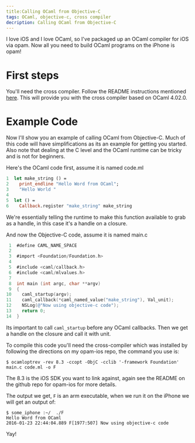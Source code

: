 ```yaml
---
title:Calling OCaml from Objective-C
tags: OCaml, objective-c, cross compiler
decription: Calling OCaml from Objective-C
---
```


I love iOS and I love OCaml, so I've packaged up an OCaml compiler for
iOS via opam. Now all you need to build OCaml programs on the iPhone
is opam!

# First steps

You'll need the cross compiler. Follow the README instructions
mentioned [here](https://github.com/fxfactorial/opam-ios). This will provide you with the cross compiler based on
OCaml 4.02.0.

# Example Code

Now I'll show you an example of calling OCaml from Objective-C. Much
of this code will have simplifications as its an example for getting
you started. Also note that dealing at the C level and the OCaml
runtime can be tricky and is not for beginners. 

Here's the OCaml code first, assume it is named code.ml

```ocaml
1  let make_string () =
2    print_endline "Hello Word from OCaml";
3    "Hello World "
4  
5  let () =
6    Callback.register "make_string" make_string
```

We're essentially telling the runtime to make this function
available to grab as a handle, in this case it's a handle on a
closure.

And now the Objective-C code, assume it is named main.c

```objective-c
 1  #define CAML_NAME_SPACE
 2  
 3  #import <Foundation/Foundation.h>
 4  
 5  #include <caml/callback.h>
 6  #include <caml/mlvalues.h>
 7  
 8  int main (int argc, char **argv)
 9  {
10    caml_startup(argv);
11    caml_callback(*caml_named_value("make_string"), Val_unit);
12    NSLog(@"Now using objective-c code");
13    return 0;
14  }
```

Its important to call `caml_startup` before any OCaml callbacks. Then
we get a handle on the closure and call it with unit.

To compile this code you'll need the cross-compiler which was
installed by following the directions on my opam-ios repo, the command
you use is:

```shell
$ ocamloptrev -rev 8.3 -ccopt -ObjC -cclib '-framework Foundation' main.c code.ml -o F
```

The 8.3 is the iOS SDK you want to link against, again see the README
on the github repo for opam-ios for more details.

The output we get, `F` is an arm executable, when we run it on the
iPhone we will get an output of:

```shell
$ some_iphone :~/  ./F
Hello Word from OCaml
2016-01-23 22:44:04.889 F[1977:507] Now using objective-c code
```

Yay!

